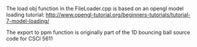 The load obj function in the FileLoader.cpp is based on an opengl model loading tutorial: http://www.opengl-tutorial.org/beginners-tutorials/tutorial-7-model-loading/

The export to ppm function is originally part of the 1D bouncing ball source code for CSCI 5611
